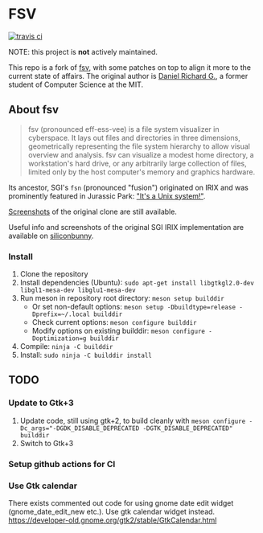 # FSV

[![travis ci](https://travis-ci.org/mcuelenaere/fsv.svg?branch=master)](https://travis-ci.org/mcuelenaere/fsv)

NOTE: this project is **not** actively maintained.

This repo is a fork of [fsv](http://fsv.sourceforge.net/), with some patches on top to align it more to the current state of affairs.
The original author is [Daniel Richard G.](http://fox.mit.edu/skunk/), a former student of Computer Science at the MIT.

## About fsv

> fsv (pronounced eff-ess-vee) is a file system visualizer in cyberspace. It lays out files and directories in three dimensions, geometrically representing the file system hierarchy to allow visual overview and analysis. fsv can visualize a modest home directory, a workstation's hard drive, or any arbitrarily large collection of files, limited only by the host computer's memory and graphics hardware.

Its ancestor, SGI's `fsn` (pronounced "fusion") originated on IRIX and was prominently featured in Jurassic Park: ["It's a Unix system!"](https://www.youtube.com/watch?v=3HjOjvu6oKA). 

[Screenshots](http://fsv.sourceforge.net/screenshots/) of the original clone are still available.

Useful info and screenshots of the original SGI IRIX implementation are available on [siliconbunny](http://www.siliconbunny.com/fsn-the-irix-3d-file-system-tool-from-jurassic-park/).

### Install

1. Clone the repository
2. Install dependencies (Ubuntu): `sudo apt-get install libgtkgl2.0-dev libgl1-mesa-dev libglu1-mesa-dev`
3. Run meson in repository root directory: `meson setup builddir`
    - Or set non-default options: `meson setup -Dbuildtype=release -Dprefix=~/.local builddir`
    - Check current options: `meson configure builddir`
    - Modify options on existing builddir: `meson configure -Doptimization=g builddir`
4. Compile: `ninja -C builddir`
5. Install: `sudo ninja -C builddir install`

## TODO

### Update to Gtk+3

1. Update code, still using gtk+2, to build cleanly with
   `meson configure -Dc_args="-DGDK_DISABLE_DEPRECATED -DGTK_DISABLE_DEPRECATED" builddir`
2. Switch to Gtk+3

### Setup github actions for CI

### Use Gtk calendar

There exists commented out code for using gnome date edit widget
(gnome_date_edit_new etc.). Use gtk calendar widget instead.
https://developer-old.gnome.org/gtk2/stable/GtkCalendar.html
